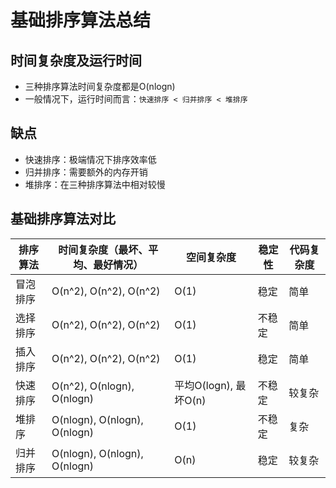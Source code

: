 # 基础排序算法总结

## 时间复杂度及运行时间
* 三种排序算法时间复杂度都是O(nlogn)
* 一般情况下，运行时间而言：`快速排序 < 归并排序 < 堆排序`

## 缺点
* 快速排序：极端情况下排序效率低
* 归并排序：需要额外的内存开销
* 堆排序：在三种排序算法中相对较慢

## 基础排序算法对比
| 排序算法   | 时间复杂度（最坏、平均、最好情况）    | 空间复杂度           | 稳定性 |  代码复杂度 |
| ----      |  ---------------------------      | --------           | -----   | ---------
| 冒泡排序   | O(n^2), O(n^2), O(n^2)           | O(1)                | 稳定     | 简单      |  
| 选择排序   | O(n^2), O(n^2), O(n^2)           | O(1)                | 不稳定   | 简单       |
| 插入排序   | O(n^2), O(n^2), O(n^2)           | O(1)                | 稳定     | 简单      | 
| 快速排序   | O(n^2), O(nlogn), O(nlogn)       | 平均O(logn), 最坏O(n)| 不稳定    | 较复杂     |
| 堆排序     | O(nlogn), O(nlogn), O(nlogn)     | O(1)                | 不稳定    | 复杂      |
| 归并排序   | O(nlogn), O(nlogn), O(nlogn)     | O(n)                | 稳定      | 较复杂
